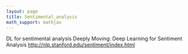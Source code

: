 ```yaml
---
layout: page
title: Sentimental_analysis
math_support: mathjax
---
```



DL for sentimental analysis
Deeply Moving: Deep Learning for Sentiment Analysis
http://nlp.stanford.edu/sentiment/index.html



